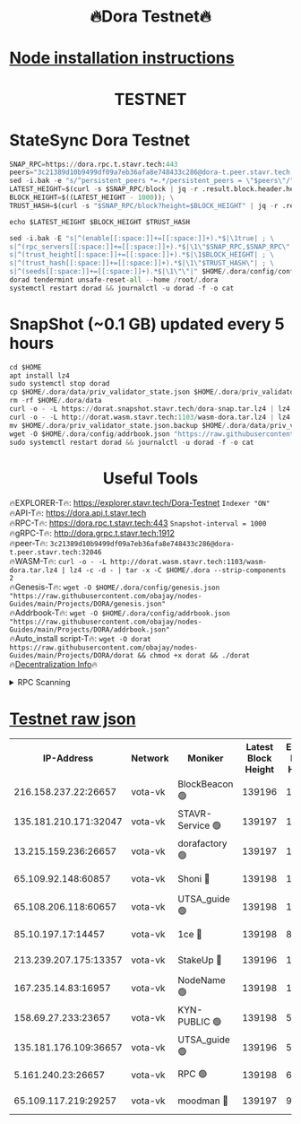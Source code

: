 <h1 align="center"> 🔥Dora Testnet🔥</h1>

[Node installation instructions](https://github.com/obajay/nodes-Guides/tree/main/Projects/DORA)
=

<h1 align="center"> TESTNET</h1>

# StateSync Dora Testnet
```python
SNAP_RPC=https://dora.rpc.t.stavr.tech:443
peers="3c21389d10b9499df09a7eb36afa8e748433c286@dora-t.peer.stavr.tech:32046"
sed -i.bak -e "s/^persistent_peers *=.*/persistent_peers = \"$peers\"/" $HOME/.dora/config/config.toml
LATEST_HEIGHT=$(curl -s $SNAP_RPC/block | jq -r .result.block.header.height); \
BLOCK_HEIGHT=$((LATEST_HEIGHT - 1000)); \
TRUST_HASH=$(curl -s "$SNAP_RPC/block?height=$BLOCK_HEIGHT" | jq -r .result.block_id.hash)

echo $LATEST_HEIGHT $BLOCK_HEIGHT $TRUST_HASH

sed -i.bak -E "s|^(enable[[:space:]]+=[[:space:]]+).*$|\1true| ; \
s|^(rpc_servers[[:space:]]+=[[:space:]]+).*$|\1\"$SNAP_RPC,$SNAP_RPC\"| ; \
s|^(trust_height[[:space:]]+=[[:space:]]+).*$|\1$BLOCK_HEIGHT| ; \
s|^(trust_hash[[:space:]]+=[[:space:]]+).*$|\1\"$TRUST_HASH\"| ; \
s|^(seeds[[:space:]]+=[[:space:]]+).*$|\1\"\"|" $HOME/.dora/config/config.toml
dorad tendermint unsafe-reset-all --home /root/.dora
systemctl restart dorad && journalctl -u dorad -f -o cat
```
# SnapShot (~0.1 GB) updated every 5 hours
```python
cd $HOME
apt install lz4
sudo systemctl stop dorad
cp $HOME/.dora/data/priv_validator_state.json $HOME/.dora/priv_validator_state.json.backup
rm -rf $HOME/.dora/data
curl -o - -L https://dorat.snapshot.stavr.tech/dora-snap.tar.lz4 | lz4 -c -d - | tar -x -C $HOME/.dora --strip-components 2
curl -o - -L http://dorat.wasm.stavr.tech:1103/wasm-dora.tar.lz4 | lz4 -c -d - | tar -x -C $HOME/.dora --strip-components 2
mv $HOME/.dora/priv_validator_state.json.backup $HOME/.dora/data/priv_validator_state.json
wget -O $HOME/.dora/config/addrbook.json "https://raw.githubusercontent.com/obajay/nodes-Guides/main/Projects/DORA/addrbook.json"
sudo systemctl restart dorad && journalctl -u dorad -f -o cat
```
 <h1 align="center"> Useful Tools</h1>
 
🔥EXPLORER-T🔥: https://explorer.stavr.tech/Dora-Testnet        `Indexer "ON"` \
🔥API-T🔥:      https://dora.api.t.stavr.tech \
🔥RPC-T🔥:      https://dora.rpc.t.stavr.tech:443              `Snapshot-interval = 1000` \
🔥gRPC-T🔥:     http://dora.grpc.t.stavr.tech:1912 \
🔥peer-T🔥:     `3c21389d10b9499df09a7eb36afa8e748433c286@dora-t.peer.stavr.tech:32046` \
🔥WASM-T🔥:     ```curl -o - -L http://dorat.wasm.stavr.tech:1103/wasm-dora.tar.lz4 | lz4 -c -d - | tar -x -C $HOME/.dora --strip-components 2``` \
🔥Genesis-T🔥:  ```wget -O $HOME/.dora/config/genesis.json "https://raw.githubusercontent.com/obajay/nodes-Guides/main/Projects/DORA/genesis.json"``` \
🔥Addrbook-T🔥: ```wget -O $HOME/.dora/config/addrbook.json "https://raw.githubusercontent.com/obajay/nodes-Guides/main/Projects/DORA/addrbook.json"``` \
🔥Auto_install script-T🔥:  `wget -O dorat https://raw.githubusercontent.com/obajay/nodes-Guides/main/Projects/DORA/dorat && chmod +x dorat && ./dorat` \
🔥[Decentralization Info](https://github.com/obajay/StateSync-snapshots/tree/main/Projects/Dora/Decentralization)🔥

<details>
<summary>RPC Scanning</summary>

<h2 align="center"> We scan nodes in real time every 4 hours. And we provide the final result of RPC endpoints.
We cannot influence the operation of these nodes in any way. </h2>


```python
If Voting Power is higher than 0 --> then the Node is a validator of the network and may be subject to attack and be a potential threat to the chain.
```
```python
We marked such validators with a red symbol
```

</details>

[Testnet raw json](https://rpc-check.dorat.stavr.tech/dorat/rpc-dorat-result.json)
=



<table><tr><th>IP-Address</th><th>Network</th><th>Moniker</th><th>Latest Block Height</th><th>Earliest Block Height</th><th>Catching Up</th><th>Tx Index</th><th>Voting Power</th><th>Scan Time</th></tr><tr><td>216.158.237.22:26657</td><td>vota-vk</td><td>BlockBeacon 🟢</td><td>139196</td><td>1</td><td>False</td><td>off</td><td>0</td><td>2023-12-29T19:33:32.025018029UTC</td></tr><tr><td>135.181.210.171:32047</td><td>vota-vk</td><td>STAVR-Service 🟢</td><td>139197</td><td>1</td><td>False</td><td>on</td><td>0</td><td>2023-12-29T19:33:36.832582060UTC</td></tr><tr><td>13.215.159.236:26657</td><td>vota-vk</td><td>dorafactory 🟢</td><td>139197</td><td>1</td><td>False</td><td>on</td><td>0</td><td>2023-12-29T19:33:37.748196562UTC</td></tr><tr><td>65.109.92.148:60857</td><td>vota-vk</td><td>Shoni 🔴</td><td>139198</td><td>1</td><td>False</td><td>on</td><td>9323404379593930</td><td>2023-12-29T19:33:39.764112612UTC</td></tr><tr><td>65.108.206.118:60657</td><td>vota-vk</td><td>UTSA_guide 🟢</td><td>139198</td><td>1</td><td>False</td><td>on</td><td>0</td><td>2023-12-29T19:33:40.102444617UTC</td></tr><tr><td>85.10.197.17:14457</td><td>vota-vk</td><td>1ce 🔴</td><td>139198</td><td>8001</td><td>False</td><td>off</td><td>9009000000000000</td><td>2023-12-29T19:33:38.750964817UTC</td></tr><tr><td>213.239.207.175:13357</td><td>vota-vk</td><td>StakeUp 🔴</td><td>139196</td><td>13001</td><td>False</td><td>off</td><td>9009500000000000</td><td>2023-12-29T19:33:31.406229097UTC</td></tr><tr><td>167.235.14.83:16957</td><td>vota-vk</td><td>NodeName 🟢</td><td>139198</td><td>14001</td><td>False</td><td>on</td><td>0</td><td>2023-12-29T19:33:40.350432884UTC</td></tr><tr><td>158.69.27.233:23657</td><td>vota-vk</td><td>KYN-PUBLIC 🟢</td><td>139198</td><td>52001</td><td>False</td><td>on</td><td>0</td><td>2023-12-29T19:33:39.423110072UTC</td></tr><tr><td>135.181.176.109:36657</td><td>vota-vk</td><td>UTSA_guide 🟢</td><td>139196</td><td>55501</td><td>False</td><td>on</td><td>0</td><td>2023-12-29T19:33:31.158703807UTC</td></tr><tr><td>5.161.240.23:26657</td><td>vota-vk</td><td>RPC 🟢</td><td>139198</td><td>60001</td><td>False</td><td>off</td><td>0</td><td>2023-12-29T19:33:38.396448652UTC</td></tr><tr><td>65.109.117.219:29257</td><td>vota-vk</td><td>moodman 🔴</td><td>139197</td><td>99800</td><td>False</td><td>off</td><td>9009100000000000</td><td>2023-12-29T19:33:34.444869326UTC</td></tr></table>
